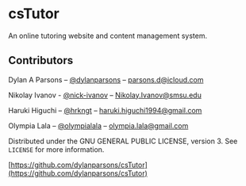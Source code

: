 # csTutor
An online tutoring website and content management system.

## Contributors

Dylan A Parsons – [@dylanparsons](https://github.com/dylanparsons) – parsons.d@icloud.com

Nikolay Ivanov  - [@nick-ivanov](https://github.com/nick-ivanov) – Nikolay.Ivanov@smsu.edu

Haruki Higuchi – [@hrkngt](https://github.com/hrkngt) – haruki.higuchi1994@gmail.com

Olympia Lala – [@olympialala](https://github.com/olympialala) – olympia.lala@gmail.com

Distributed under the  GNU GENERAL PUBLIC LICENSE, version 3. See ``LICENSE`` for more information.

[https://github.com/dylanparsons/csTutor](https://github.com/dylanparsons/csTutor)
